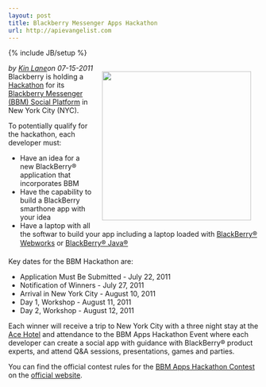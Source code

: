 ```yaml
---
layout: post
title: Blackberry Messenger Apps Hackathon
url: http://apievangelist.com
---
```

{% include JB/setup %}<div><i><span class="small">by</span> <a href="https://plus.google.com/106460238807821851374" rel="author">Kin Lane</a><span class="small">on</span> <span class="post-date">07-15-2011</span></i><a title="Hackathon" href="http://www.bbmnyc.com/01_homepage.html"><img style="padding: 15px;" src="http://kinlane-productions.s3.amazonaws.com/api-evangelist/blackberry/BlackBerry-Messenger-Apps-Hackathon-Events.png" alt="" width="300" align="right" /></a>Blackberry is holding a <a title="Hackathon" href="http://www.bbmnyc.com/01_homepage.html">Hackathon</a> for its <a title="Blackberry Messenger Social Platform" href="http://us.blackberry.com/developers/blackberrymessenger/">Blackberry Messenger (BBM) Social Platform</a> in New York City (NYC).<p></p>
To potentially qualify for the hackathon, each developer must:
<ul class="mainlist">
	<li>Have an idea for a new BlackBerry® application that incorporates BBM</li>
	<li>Have the capability to build a BlackBerry smarthone app with your idea</li>
	<li>Have a laptop with all the softwar to build your app including a laptop loaded with <a title="Blackberry Webworks" href="http://us.blackberry.com/developers/browserdev/opensource.jsp">BlackBerry® Webworks</a> or <a title="Blackberry Jaca" href="http://us.blackberry.com/developers/javaappdev/javadevenv.jsp">BlackBerry® Java®</a></li>
</ul>
Key dates for the BBM Hackathon are:
<ul class="mainlist">
	<li>Application Must Be Submitted - July 22, 2011</li>
	<li>Notification of Winners - July 27, 2011</li>
	<li>Arrival in New York City - August 10, 2011</li>
	<li>Day 1, Workshop - August 11, 2011</li>
	<li>Day 2, Workshop - August 12, 2011</li>
</ul>
Each winner will receive a trip to New York City with a three night stay at the <a title="Ace Hotel" href="http://www.acehotel.com/newyork">Ace Hotel</a> and attendance to the BBM Apps Hackathon Event where each developer can create a social app with guidance with BlackBerry® product experts, and attend Q&amp;A sessions, presentations, games and parties.<p></p>
You can find the official contest rules for the <a title="BBM Apps Hackathon Contest" href="http://www.bbmnyc.com/01_homepage.html">BBM Apps Hackathon Contest</a> on the <a title="official website" href="http://www.bbmnyc.com/01_homepage.html">official website</a>.
